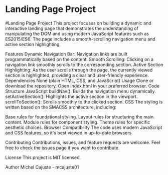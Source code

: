 # Landing Page Project

#Landing Page Project
This project focuses on building a dynamic and interactive landing page that demonstrates the understanding of manipulating the DOM and using modern JavaScript features such as ES2015/ES6. The page includes a smooth-scrolling navigation menu and active section highlighting.

Features
Dynamic Navigation Bar: Navigation links are built programmatically based on the content.
Smooth Scrolling: Clicking on a navigation link smoothly scrolls to the corresponding section.
Active Section Highlighting: As the user scrolls through the page, the currently viewed section is highlighted, providing a clear and user-friendly experience.
Dependencies
None (plain HTML, CSS, and JavaScript)
Usage
Clone or download the repository.
Open index.html in your preferred browser.
Code Structure
JavaScript
buildNav(): Builds the navigation menu dynamically.
setActiveSection(): Highlights the active section in the viewport.
scrollToSection(): Scrolls smoothly to the clicked section.
CSS
The styling is written based on the SMACSS architecture, including:

Base rules for foundational styling.
Layout rules for structuring the main content.
Module rules for component styling.
Theme rules for specific aesthetic choices.
Browser Compatibility
The code uses modern JavaScript and CSS features, so it's best viewed in up-to-date browsers.

Contributing
Contributions, issues, and feature requests are welcome. Feel free to check the issues page if you want to contribute.

License
This project is MIT licensed.

Author
Michel Cajuste - mcajuste01
